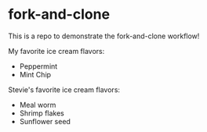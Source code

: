 # fork-and-clone

This is a repo to demonstrate the fork-and-clone workflow!

My favorite ice cream flavors:

- Peppermint 
- Mint Chip

Stevie's favorite ice cream flavors:

- Meal worm
- Shrimp flakes
- Sunflower seed